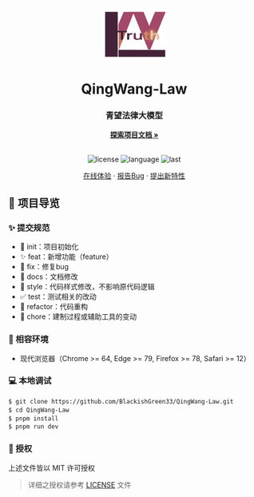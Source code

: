 <div align="center">
  <img width="130" src="https://github.com/BlackishGreen33/QingWang-Law/blob/main/public/logo.jpg?raw=true" alt="青望法律大模型">
  <h1 align="center">QingWang-Law</h1>
  <h3>青望法律大模型</h3>
  <a href="https://github.com/BlackishGreen33/QingWang-Law"><strong>探索项目文档 »</strong></a>
  <br />
  <br />

![license](https://img.shields.io/github/license/BlackishGreen33/QingWang-Law)
![language](https://img.shields.io/github/languages/top/BlackishGreen33/QingWang-Law)
![last](https://img.shields.io/github/last-commit/BlackishGreen33/QingWang-Law)

<a href="#" target="_blank">在线体验</a>
·
<a href="https://github.com/BlackishGreen33/QingWang-Law/issues">报告Bug</a>
·
<a href="https://github.com/BlackishGreen33/QingWang-Law/issues">提出新特性</a>

</div>

## 🔖 项目导览

### ✨ 提交规范

- 🎉 init：项目初始化
- ✨ feat：新增功能（feature）
- 🐞 fix：修复bug
- 📃 docs：文档修改
- 🌈 style：代码样式修改，不影响原代码逻辑
- ✅ test：测试相关的改动
- 🔨 refactor：代码重构
- 🔧 chore：建制过程或辅助工具的变动

### 🎯 相容环境

- 现代浏览器（Chrome >= 64, Edge >= 79, Firefox >= 78, Safari >= 12）

### 💻 本地调试

```bash
$ git clone https://github.com/BlackishGreen33/QingWang-Law.git
$ cd QingWang-Law
$ pnpm install
$ pnpm run dev
```

### 📝 授权

上述文件皆以 MIT 许可授权

> 详细之授权请参考 [LICENSE](LICENSE) 文件
